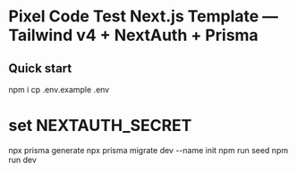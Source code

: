 
# Pixel Code Test Next.js Template — Tailwind v4 + NextAuth + Prisma

## Quick start

npm i
cp .env.example .env
# set NEXTAUTH_SECRET
npx prisma generate
npx prisma migrate dev --name init
npm run seed
npm run dev

